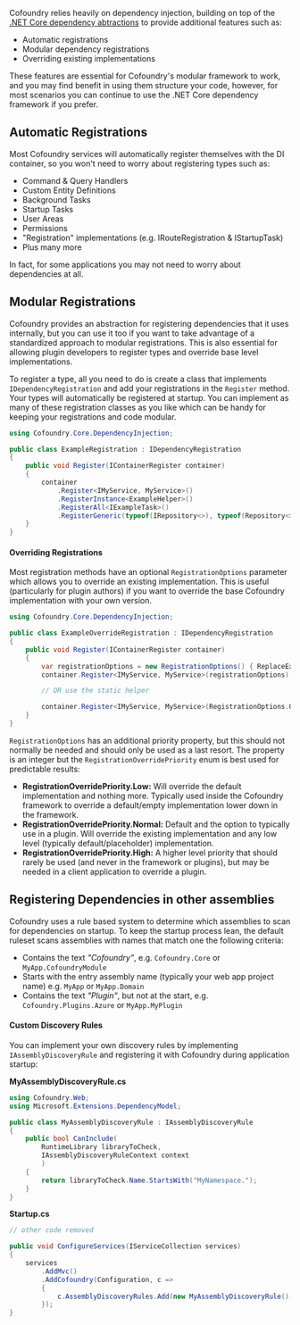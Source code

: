 ﻿Cofoundry relies heavily on dependency injection, building on top of the [.NET Core dependency abtractions](https://docs.microsoft.com/en-us/aspnet/core/fundamentals/dependency-injection) to provide additional features such as:

- Automatic registrations
- Modular dependency registrations
- Overriding existing implementations

These features are essential for Cofoundry's modular framework to work, and you may find benefit in using them structure your code, however, for most scenarios you can continue to use the .NET Core dependency framework if you prefer.

## Automatic Registrations

Most Cofoundry services will automatically register themselves with the DI container, so you won't need to worry about registering types such as:

- Command & Query Handlers
- Custom Entity Definitions
- Background Tasks
- Startup Tasks
- User Areas
- Permissions
- "Registration" implementations (e.g. IRouteRegistration & IStartupTask)
- Plus many more

In fact, for some applications you may not need to worry about dependencies at all.

## Modular Registrations

Cofoundry provides an abstraction for registering dependencies that it uses internally, but you can use it too if you want to take advantage of a standardized approach to modular registrations. This is also essential for allowing plugin developers to register types and override base level implementations.

To register a type, all you need to do is create a class that implements `IDependencyRegistration` and add your registrations in the `Register` method. Your types will automatically be registered at startup. You can implement as many of these registration classes as you like which can be handy for keeping your registrations and code modular.

```csharp
using Cofoundry.Core.DependencyInjection;

public class ExampleRegistration : IDependencyRegistration
{
    public void Register(IContainerRegister container)
    {
        container
            .Register<IMyService, MyService>()
            .RegisterInstance<ExampleHelper>()
            .RegisterAll<IExampleTask>()
            .RegisterGeneric(typeof(IRepository<>), typeof(Repository<>));
    }
}
```

#### Overriding Registrations

Most registration methods have an optional `RegistrationOptions` parameter which allows you to override an existing implementation. This is useful (particularly for plugin authors) if you want to override the base Cofoundry implementation with your own version.

```csharp
using Cofoundry.Core.DependencyInjection;

public class ExampleOverrideRegistration : IDependencyRegistration
{
    public void Register(IContainerRegister container)
    {
        var registrationOptions = new RegistrationOptions() { ReplaceExisting = true };
        container.Register<IMyService, MyService>(registrationOptions);

        // OR use the static helper

        container.Register<IMyService, MyService>(RegistrationOptions.Override());
    }
}
```

`RegistrationOptions` has an additional priority property, but this should not normally be needed and should only be used as a last resort. The property is an integer but the `RegistrationOverridePriority` enum is best used for predictable results:

- **RegistrationOverridePriority.Low:** Will override the default implementation and nothing more. Typically used inside the Cofoundry framework to override a default/empty implementation lower down in the framework.
- **RegistrationOverridePriority.Normal:** Default and the option to typically use in a plugin. Will override the existing implementation and any low level (typically default/placeholder) implementation.
- **RegistrationOverridePriority.High:** A higher level priority that should rarely be used (and never in the framework or plugins), but may be needed in a client application to override a plugin.

## Registering Dependencies in other assemblies

Cofoundry uses a rule based system to determine which assemblies to scan for dependencies on startup. To keep the startup process lean, the default ruleset scans assemblies with names that match one the following criteria:

- Contains the text *"Cofoundry"*, e.g. `Cofoundry.Core` or `MyApp.CofoundryModule`
- Starts with the entry assembly name (typically your web app project name) e.g. `MyApp` or `MyApp.Domain`
- Contains the text *"Plugin"*, but not at the start, e.g. `Cofoundry.Plugins.Azure` or `MyApp.MyPlugin` 

#### Custom Discovery Rules

You can implement your own discovery rules by implementing `IAssemblyDiscoveryRule` and registering it with Cofoundry during application startup:

**MyAssemblyDiscoveryRule.cs**
```csharp
using Cofoundry.Web;
using Microsoft.Extensions.DependencyModel;

public class MyAssemblyDiscoveryRule : IAssemblyDiscoveryRule
{
    public bool CanInclude(
        RuntimeLibrary libraryToCheck, 
        IAssemblyDiscoveryRuleContext context
        )
    {
        return libraryToCheck.Name.StartsWith("MyNamespace.");
    }
}
```

**Startup.cs**
```csharp
// other code removed

public void ConfigureServices(IServiceCollection services)
{
    services
        .AddMvc()
        .AddCofoundry(Configuration, c =>
        {
            c.AssemblyDiscoveryRules.Add(new MyAssemblyDiscoveryRule());
        });
}
```
